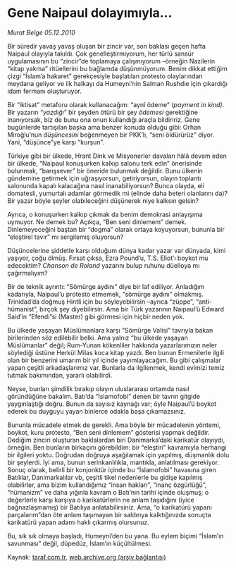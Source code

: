 # Gene Naipaul dolayımıyla...

*Murat Belge 05.12.2010*

<div class="yazi"><p>Bir süredir yavaş yavaş oluşan bir zincir var, son baklası geçen hafta Naipaul olayıyla takıldı. Çok genelleştirmiyorum, her türlü sansür uygulamasının bu “zincir”de toplamaya çalışmıyorum –örneğin Nazilerin “kitap yakma” ritüellerini bu bağlamda düşünmüyorum. Benim dikkat ettiğim çizgi “İslam’a hakaret” gerekçesiyle başlatılan protesto olaylarından meydana geliyor ve ilk halkayı da Humeyni’nin Salman Rushdie için çıkardığı idam fermanı oluşturuyor. </p>
<p>Bir “iktisat” metaforu olarak kullanacağım: “aynî ödeme” (<i>payment in kind). </i>Bir yazarın<i> “yazdığı</i>” bir şeyden ötürü bir şey <i>ödemesi </i>gerektiğine inanıyorsak, biz de bunu ona onun kullandığı araçla bildiririz. Gene bugünlerde tartışılan başka ama benzer konuda olduğu gibi: Orhan Miroğlu’nun <i>düşüncesini </i>beğenmeyen bir PKK’lı, “seni öldürürüz” diyor. Yani, “düşünce”ye karşı “kurşun”.</p>
<p>Türkiye gibi bir ülkede, Hrant Dink ve Misyonerler davaları hâlâ devam eden bir ülkede, “Naipaul konuşurken kalkıp salonu terk edin” önerisinde bulunmak, “barışsever” bir öneride bulunmak değildir. Bunu ülkenin gündemine getirmek için uğraşıyorsun, getiriyorsun, olayın toplantı salonunda kapalı kalacağına nasıl inanabiliyorsun? Bunca olayda, eli domatesli, yumurtalı adamlar görmedik mi (elinde daha beteri olanlarını da)? Bir yazar böyle şeyler olabileceğini düşünerek niye kalksın gelsin?</p>
<p>Ayrıca, o konuşurken kalkıp çıkmak da benim demokrasi anlayışıma uymuyor. Ne demek bu? Açıkça, “Ben seni dinlemem” demek. Dinlemeyeceğini baştan bir “dogma” olarak ortaya koyuyorsun, bununla bir “eleştirel tavır” mı sergilemiş oluyorsun?</p>
<p>Düşüncelerine şiddetle karşı olduğum dünya kadar yazar var dünyada, kimi yaşıyor, çoğu ölmüş. Fırsat çıksa, Ezra Pound’u, T.S. Eliot’ı boykot mu edecektim? <i>Chanson de Roland </i>yazarını bulup ruhunu düelloya mı çağırmalıyım? </p>
<p>Bir de teknik ayrıntı: “Sömürge aydını” diye bir laf ediliyor. Anladığım kadarıyla, Naipaul’u protesto etmemek, “sömürge aydını” olmakmış. Trinidad’da doğmuş Hintli için bu söyleyebilirsin –ayrıca “züppe”, “anti-hümanist”, birçok şey diyebilirsin. Ama bir Türk yazarının Naipaul’ü Edward Said’in “Efendi”si (Master) gibi görmesi için hiçbir neden yok. </p>
<p>Bu ülkede yaşayan Müslümanlara karşı “Sömürge Valisi” tavrıyla bakan birilerinden söz edilebilir belki. Ama yalnız “bu ülkede yaşayan Müslümanlar” değil; Rum-Yunan kökenliler hakkında yazarlarımızın neler söylediği üstüne Herkül Milas koca kitap yazdı. Ben bunun Ermenilerle ilgili olan bir benzerini umarım bir yıl içinde yayımlayacağım. Bu gibi çalışmalar yapan çeşitli arkadaşlarımız var. Bunlarla da ilgilenmek, kendi evimizi temiz tutmak bakımından, yararlı olabilirdi.</p>
<p>Neyse, bunları şimdilik bırakıp olayın uluslararası ortamda nasıl göründüğüne bakalım. Batı’da “İslamofobi” denen bir tavrın gitgide yaygınlaştığı doğru. Bunun da sayısız kaynağı var; öyle Naipaul’ü boykot ederek bu duyguyu yayan binlerce odakla başa çıkamazsınız.</p>
<p>Bununla mücadele etmek de gerekli. Ama böyle bir mücadelenin yöntemi, boykot, kuru protesto, “Ben seni dinlemem” gösterisi yapmak değildir. Dediğim zinciri oluşturan baklalardan biri Danimarka’daki karikatür olayıydı, örneğin. Ben bunların birkaçını görebildim: bir “eleştiri” kavramıyla herhangi bir ilgileri yoktu. Doğrudan doğruya aşağılamak için yapılmış, düşmanlık dolu bir şeylerdi. İyi ama, bunun serinkanlılıkla, mantıkla, anlatılması gerekiyor. Sonuç olarak, belirli bir konjonktür içinde bu “İslamofobi” havasına giren Batılılar, Danimarkalılar vb, çeşitli tikel nedenlerle bu gidişe kapılmış olabilirler, ama bizim kullandığımız “insan hakları”, “inanç özgürlüğü”, “hümanizm” ve daha yığınla kavram o Batı’nın tarihi içinde oluşmuş; o değerlerle karşı karşıya o karikatürlerin ne anlam taşıdığını (iyice bağnazlaşmamış) bir Batılıya anlatabilirsiniz. Ama, “o karikatürü yapanı parçalarım”dan öte anlam taşımayan bir saldırıya kalktığınızda sonuçta karikatürü yapan adamı haklı çıkarmış olursunuz. </p>
<p>Bu, sık sık olmaya başladı, Humeyni’den bu yana. Bu eylem biçimi “İslam’ın savunması” değil, düpedüz, İslam’ın küçültülmesi.</p></div>

Kaynak: [taraf.com.tr](http://www.taraf.com.tr:80/murat-belge/makale-gene-naipaul-dolayimiyla.htm), [web.archive.org (arşiv bağlantısı)](http://web.archive.org/web/20101208041744/http://www.taraf.com.tr:80/murat-belge/makale-gene-naipaul-dolayimiyla.htm)
